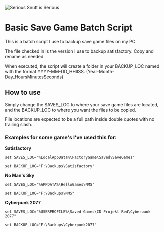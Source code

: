 ![Serious Snutt is Serious](https://i.imgur.com/dp20pbY.png "BACK UP YOUR SAVE FILES!!!")

# Basic Save Game Batch Script
This is a batch script I use to backup save game files on my PC.

The file checked in is the version I use to backup satisfactory.  Copy and rename as needed.

When executed, the script will create a folder in your BACKUP_LOC named with the format YYYY-MM-DD_HHIISS. (Year-Month-Day_HoursMinutesSeconds)

## How to use
Simply change the SAVES_LOC to where your save game files are located, and the BACKUP_LOC to where you want the files to be copied.

File locations are expected to be a full path inside double quotes with no trailing slash.

### Examples for some game's I've used this for:

**Satisfactory**
```
set SAVES_LOC="%LocalAppData%\FactoryGame\Saved\SaveGames"

set BACKUP_LOC="F:\Backups\Satisfactory"
```

**No Man's Sky**
```
set SAVES_LOC="%APPDATA%\HelloGames\NMS"

set BACKUP_LOC="F:\Backups\NMS"
```

**Cyberpunk 2077**
```
set SAVES_LOC="%USERPROFILE%\Saved Games\CD Projekt Red\Cyberpunk 2077"

set BACKUP_LOC="F:\Backups\Cyberpunk2077"
```